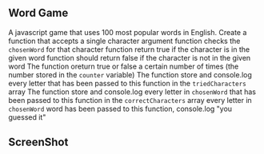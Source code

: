 ##  Word Game 

A javascript game that uses 100 most popular words in English.
Create a function that accepts a single character argument
function checks the `chosenWord` for that character
function return true if the character is in the given word
function should return false if the character is not in the given word
The function oreturn true or false a certain number of times (the number stored in the `counter` variable)
The function store and console.log every letter that has been passed to this function in the `triedCharacters` array
The function store and console.log every letter in `chosenWord` that has been passed to this function in the `correctCharacters` array
every letter in `chosenWord` word has been passed to this function, console.log "you guessed it"


## ScreenShot
